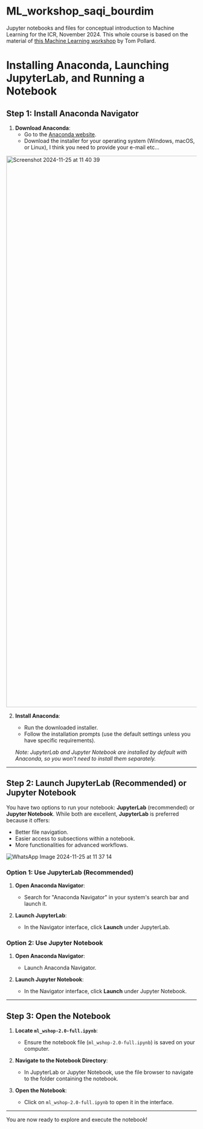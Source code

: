 # ML_workshop_saqi_bourdim
Jupyter notebooks and files for conceptual introduction to Machine Learning for the ICR, November 2024. This whole course is based on the material of [this Machine Learning workshop](https://carpentries-incubator.github.io/machine-learning-novice-python/index.html) by Tom Pollard. 

# Installing Anaconda, Launching JupyterLab, and Running a Notebook

## Step 1: Install Anaconda Navigator
1. **Download Anaconda**:
   - Go to the [Anaconda website](https://www.anaconda.com/).
   - Download the installer for your operating system (Windows, macOS, or Linux), I think you need to provide your e-mail etc...
  
<img width="1456" alt="Screenshot 2024-11-25 at 11 40 39" src="https://github.com/user-attachments/assets/a1b8478c-ae69-4163-9be4-0b1f22f63ba0">


2. **Install Anaconda**:
   - Run the downloaded installer.
   - Follow the installation prompts (use the default settings unless you have specific requirements).

   *Note: JupyterLab and Jupyter Notebook are installed by default with Anaconda, so you won't need to install them separately.*

---

## Step 2: Launch JupyterLab (Recommended) or Jupyter Notebook
You have two options to run your notebook: **JupyterLab** (recommended) or **Jupyter Notebook**. While both are excellent, **JupyterLab** is preferred because it offers:
   - Better file navigation.
   - Easier access to subsections within a notebook.
   - More functionalities for advanced workflows.

![WhatsApp Image 2024-11-25 at 11 37 14](https://github.com/user-attachments/assets/9f942fdd-1a3f-4173-b97f-81bc09127345)


### Option 1: Use JupyterLab (Recommended)
1. **Open Anaconda Navigator**:
   - Search for "Anaconda Navigator" in your system's search bar and launch it.

2. **Launch JupyterLab**:
   - In the Navigator interface, click **Launch** under JupyterLab.

### Option 2: Use Jupyter Notebook
1. **Open Anaconda Navigator**:
   - Launch Anaconda Navigator.

2. **Launch Jupyter Notebook**:
   - In the Navigator interface, click **Launch** under Jupyter Notebook.

---

## Step 3: Open the Notebook
1. **Locate `ml_wshop-2.0-full.ipynb`**:
   - Ensure the notebook file (`ml_wshop-2.0-full.ipynb`) is saved on your computer.

2. **Navigate to the Notebook Directory**:
   - In JupyterLab or Jupyter Notebook, use the file browser to navigate to the folder containing the notebook.

3. **Open the Notebook**:
   - Click on `ml_wshop-2.0-full.ipynb` to open it in the interface.

---

You are now ready to explore and execute the notebook!


